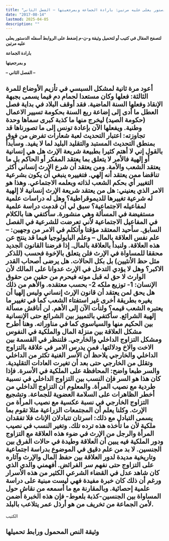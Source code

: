 ```yaml
---
title: "الدستور يعلى عليه مرتين: بارادة الجماعة وبمرجعيتها – الفصل الثاني"
date: "2017-08-14"
lastmod: 2025-04-05
description: ""
---
```

**لتصفح المقال في كتيب أو لتحميل وثيقة و-ن-م إضغط على الروابط أسفله** **الدستور يعلى عليه مرتين**

**بارادة الجماعة**

**و بمرجعيتها**

**– الفصل الثاني –**

## **أعود مرة ثانية لمشكل السبسي في تأزيم الأوضاع للمرة الثالثة: فعلها وكان مستعدا لحمام دم فيما يسمى بجبهة الإنقاذ وفعلها السنة الماضية. فقد أوقف البلاد في بداية فصل العطل ما أدى إلى إضاعة ربع السنة بحكومة تسيير الاعمال (حكومة الصيد) ليخرج منها ما كذبة كبرى سماها وحدة وطنية. ويفعلها الآن بإعادة تونس إلى ما تصورناها قد تجاوزته: اعتبار التحديث لعبة شعارات تفرض من فوق بمنطق التحديث المستبد والتقليد البليد لما لا يفيد. وسأبدأ بالقول إني لا أهتم كثيرا بطبيعة شريعة الإرث هل هي إنسانية أو إلهية فالأمر لا يتعلق بما يعتقد المفكر أو الحاكم بل ما يعتقد الشعب والأمة. ومن يعتقد أن شرع الإرث إنساني أكثر تناقضا ممن يعتقد أنه إلهي. فتغييره ينبغي أن يكون بشرعية التغيير أي بحكم الشعب لذاته وبعلمه الاجتماعي. وهذا هو الامر الذي يعنيني: هل من يعتقد شريعة الإرث إنسانية لا إلهية له شرعية تغييرها للديموقراطية؟ وهل له دراسات علمية لمفاعيله الاجتماعية؟ سبق لي أن قدمت دراسة علمية مستفيضة في المسألة وهي منشورة. سأكتفي هنا بالكلام في المفاعيل الاجتماعية لأني تعرضت للشرعية في الفصل السابق. سأحيد المعتقد مؤقتا وأتكلم في الامر من وجهين: – علم نفس العلاقة بالمال – وعلم البايولوجيا فيما قد ينتج عن هذه العلاقة. ولنبدأ بالعلاقة بالمال. إذا فرضنا القانون الجديد محققا للمساواة في الإرث فلن يتعلق بالإخوة فحسب (للذكر مثل حظ الأنثيين) بل بكل الحالات. هل يرضى أصحاب القدر الاكبر؟ وهل لا يؤدي التدخل في الإرث عدوانا على المالك لأن الوارث لا حق له قبل موته فيحرم من حقين من حقوق الإنسان: 1- توزيع ملكه 2- بحسب معتقده. والأهم من ذلك هل يحق لمن يعتقد أن قانون الإرث إنساني وليس إلهيا أن يغيره بطريقة أخرى غير استفتاء الشعب كما في تغيير ما يعتبره الشعب قيمه؟ ولنأت الآن إلى الأهم. لن أناقش مسألة إلهية الشرائع. سأكتفي بالتمييز بين الشرائع حتى الإنسانية بين الحكيم منها والسياسوي كما في مناوراته. وهنا أطرح مشكل العلاقة بين منزلة المال والملكية في النفوس ومشكل التزاوج الداخلي والخارجي. فلننظر في القسمة بين الاخت والاخ ودلالتها. فمن يدرس الامر في علاقة بالتزاوج الداخلي والخارجي يلاحظ أن الأسر الغنية تكثر من الداخلي وتقلل من الخارجي حتى بعد أن تغيرت العادات التقليدية. والسر طبعا واضح: المحافظة على الملكية في الأسرة. فإذا كان هذا هو السر فإن النسب بين التزاوج الداخلي في نسبية طردية مع نصيب المرأة. والمعلوم أن التزاوج الداخلي من أخطر الظاهرات على السلامة العضوية للجماعة. وتشجيع التزاوج الخارجي في نسبة عكسية مع نصيب المرأة من الإرث. وكلنا يعلم أن المجتمعات الزراعية مثلا تقوم بما يسمى التبادل مع ذلك: اسرتان تتبادلان الإناث فلا تفقدان ملكية لأن ما تأخذه هذه ترده تلك. وتغير النسب في نصيب المرأة والرجل من الإرث في ضوء هذه العلاقة مع التزاوج ودور الملكية فيه يبين أن العلاقة وطيدة في حالات الفرق بين الجنسين. لا بد من علم دقيق في الموضوع بدراسة اجتماعية وتاريخية مديدة لدور العلاقة بين حفظ المال والإرث وآثاره على التزاوج حتى نفهم سر الفرائض. أفهمني والدي الذي كان شاهد عدل في القضاء الشرعي الكثير من هذه الأسرار ورغم أن ذلك كان خبرة مفيدة فهي ليست مبنية على دراسة علمية إحصائية. وبالمقارنة مع ما أسمعه من نقاش حول المساواة بين الجنسين-كذبة بلعوط- فإن هذه الخبرة أضمن لأمن الجماعة من تخريف من هو أرذل عمر يتلاعب بالبلد.**

الكتيب

## وثيقة النص المحمول ورابط تحميلها

###
